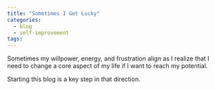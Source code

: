 ```yaml
---
title: "Sometimes I Get Lucky"
categories:
  - blog
  - self-improvement
tags:
---
```


Sometimes my willpower, energy, and frustration align as I realize that I need to change a core aspect of my life if I want to reach my potential.

Starting this blog is a key step in that direction.